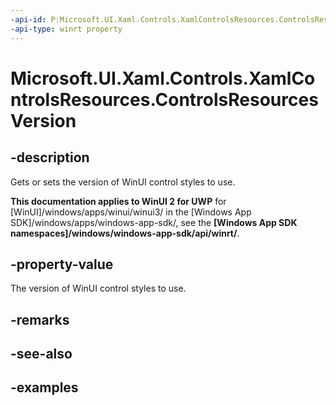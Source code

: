 ```yaml
---
-api-id: P:Microsoft.UI.Xaml.Controls.XamlControlsResources.ControlsResourcesVersion
-api-type: winrt property
---
```


# Microsoft.UI.Xaml.Controls.XamlControlsResources.ControlsResourcesVersion

<!--
public Microsoft.UI.Xaml.Controls.ControlsResourcesVersion ControlsResourcesVersion { get; set; }
-->

## -description

Gets or sets the version of WinUI control styles to use.

**This documentation applies to WinUI 2 for UWP** for [WinUI]/windows/apps/winui/winui3/ in the [Windows App SDK]/windows/apps/windows-app-sdk/, see the **[Windows App SDK namespaces]/windows/windows-app-sdk/api/winrt/**.

## -property-value

The version of WinUI control styles to use.

## -remarks

## -see-also

## -examples
